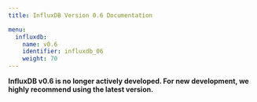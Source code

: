 ```yaml
---
title: InfluxDB Version 0.6 Documentation

menu:
  influxdb:
    name: v0.6
    identifier: influxdb_06
    weight: 70
---
```


__InfluxDB v0.6 is no longer actively developed.
For new development, we highly recommend using the latest version.__
